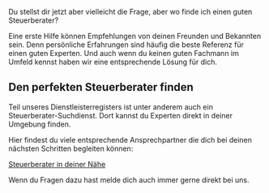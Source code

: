 Du stellst dir jetzt aber vielleicht die Frage, aber wo finde ich einen guten Steuerberater?

Eine erste Hilfe können Empfehlungen von deinen Freunden und Bekannten sein. Denn persönliche Erfahrungen sind häufig die beste Referenz für einen guten Experten.
Und auch wenn du keinen guten Fachmann im Umfeld kennst haben wir eine entsprechende Lösung für dich.

## Den perfekten Steuerberater finden

Teil unseres Dienstleisterregisters ist unter anderem auch ein Steuerberater-Suchdienst.
Dort kannst du Experten direkt in deiner Umgebung finden.

Hier findest du viele entsprechende Ansprechpartner die dich bei deinen nächsten Schritten begleiten können:

[Steuerberater in deiner Nähe](/dienstleister/)

Wenn du Fragen dazu hast melde dich auch immer gerne direkt bei uns.
